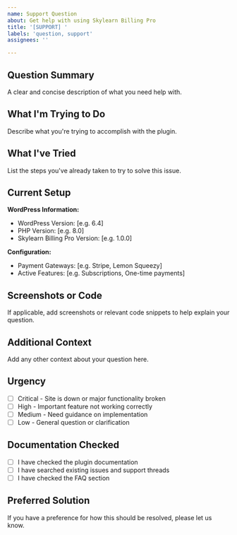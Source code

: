 ```yaml
---
name: Support Question
about: Get help with using Skylearn Billing Pro
title: '[SUPPORT] '
labels: 'question, support'
assignees: ''

---
```


## Question Summary
A clear and concise description of what you need help with.

## What I'm Trying to Do
Describe what you're trying to accomplish with the plugin.

## What I've Tried
List the steps you've already taken to try to solve this issue.

## Current Setup
**WordPress Information:**
- WordPress Version: [e.g. 6.4]
- PHP Version: [e.g. 8.0]
- Skylearn Billing Pro Version: [e.g. 1.0.0]

**Configuration:**
- Payment Gateways: [e.g. Stripe, Lemon Squeezy]
- Active Features: [e.g. Subscriptions, One-time payments]

## Screenshots or Code
If applicable, add screenshots or relevant code snippets to help explain your question.

## Additional Context
Add any other context about your question here.

## Urgency
- [ ] Critical - Site is down or major functionality broken
- [ ] High - Important feature not working correctly
- [ ] Medium - Need guidance on implementation
- [ ] Low - General question or clarification

## Documentation Checked
- [ ] I have checked the plugin documentation
- [ ] I have searched existing issues and support threads
- [ ] I have checked the FAQ section

## Preferred Solution
If you have a preference for how this should be resolved, please let us know.